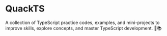 # QuackTS
A collection of TypeScript practice codes, examples, and mini-projects to improve skills, explore concepts, and master TypeScript development. 🚀📚
